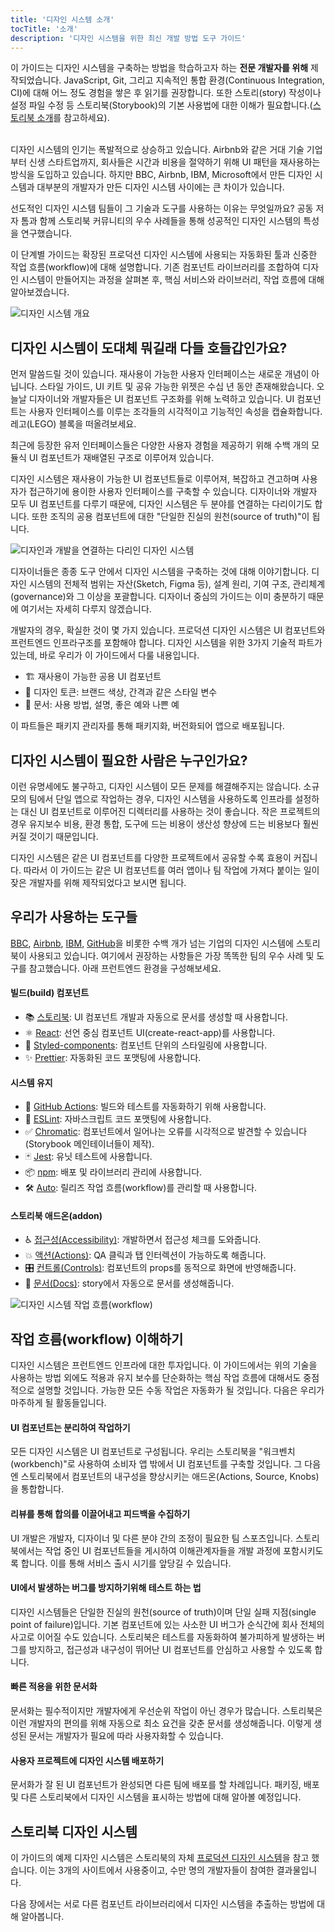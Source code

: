 ```yaml
---
title: '디자인 시스템 소개'
tocTitle: '소개'
description: '디자인 시스템을 위한 최신 개발 방법 도구 가이드'
---
```


<div class="aside">이 가이드는 디자인 시스템을 구축하는 방법을 학습하고자 하는 <b>전문 개발자를 위해</b> 제작되었습니다. JavaScript, Git, 그리고 지속적인 통합 환경(Continuous Integration, CI)에 대해 어느 정도 경험을 쌓은 후 읽기를 권장합니다. 또한 스토리(story) 작성이나 설정 파일 수정 등 스토리북(Storybook)의 기본 사용법에 대한 이해가 필요합니다.(<a href="/intro-to-storybook">스토리북 소개</a>를 참고하세요).
</div>
<br/>

디자인 시스템의 인기는 폭발적으로 상승하고 있습니다. Airbnb와 같은 거대 기술 기업부터 신생 스타트업까지, 회사들은 시간과 비용을 절약하기 위해 UI 패턴을 재사용하는 방식을 도입하고 있습니다. 하지만 BBC, Airbnb, IBM, Microsoft에서 만든 디자인 시스템과 대부분의 개발자가 만든 디자인 시스템 사이에는 큰 차이가 있습니다.

선도적인 디자인 시스템 팀들이 그 기술과 도구를 사용하는 이유는 무엇일까요? 공동 저자 톰과 함께 스토리북 커뮤니티의 우수 사례들을 통해 성공적인 디자인 시스템의 특성을 연구했습니다.

이 단계별 가이드는 확장된 프로덕션 디자인 시스템에 사용되는 자동화된 툴과 신중한 작업 흐름(workflow)에 대해 설명합니다. 기존 컴포넌트 라이브러리를 조합하여 디자인 시스템이 만들어지는 과정을 살펴본 후, 핵심 서비스와 라이브러리, 작업 흐름에 대해 알아보겠습니다.

![디자인 시스템 개요](/design-systems-for-developers/design-system-overview.jpg)

## 디자인 시스템이 도대체 뭐길래 다들 호들갑인가요?

먼저 말씀드릴 것이 있습니다. 재사용이 가능한 사용자 인터페이스는 새로운 개념이 아닙니다. 스타일 가이드, UI 키트 및 공유 가능한 위젯은 수십 년 동안 존재해왔습니다. 오늘날 디자이너와 개발자들은 UI 컴포넌트 구조화를 위해 노력하고 있습니다. UI 컴포넌트는 사용자 인터페이스를 이루는 조각들의 시각적이고 기능적인 속성을 캡슐화합니다. 레고(LEGO) 블록을 떠올려보세요.

최근에 등장한 유저 인터페이스들은 다양한 사용자 경험을 제공하기 위해 수백 개의 모듈식 UI 컴포넌트가 재배열된 구조로 이루어져 있습니다.  

디자인 시스템은 재사용이 가능한 UI 컴포넌트들로 이루어져, 복잡하고 견고하며 사용자가 접근하기에 용이한 사용자 인터페이스를 구축할 수 있습니다. 디자이너와 개발자 모두 UI 컴포넌트를 다루기 때문에, 디자인 시스템은 두 분야를 연결하는 다리이기도 합니다. 또한 조직의 공용 컴포넌트에 대한 "단일한 진실의 원천(source of truth)"이 됩니다.

![디자인과 개발을 연결하는 다리인 디자인 시스템](/design-systems-for-developers/design-system-context.jpg)

디자이너들은 종종 도구 안에서 디자인 시스템을 구축하는 것에 대해 이야기합니다. 디자인 시스템의 전체적 범위는 자산(Sketch, Figma 등), 설계 원리, 기여 구조, 관리체계(governance)와 그 이상을 포괄합니다. 디자이너 중심의 가이드는 이미 충분하기 때문에 여기서는 자세히 다루지 않겠습니다.

개발자의 경우, 확실한 것이 몇 가지 있습니다. 프로덕션 디자인 시스템은 UI 컴포넌트와 프런트엔드 인프라구조를 포함해야 합니다. 디자인 시스템을 위한 3가지 기술적 파트가 있는데, 바로 우리가 이 가이드에서 다룰 내용입니다. 

- 🏗 재사용이 가능한 공용 UI 컴포넌트
- 🎨 디자인 토큰: 브랜드 색상, 간격과 같은 스타일 변수
- 📕 문서: 사용 방법, 설명, 좋은 예와 나쁜 예

이 파트들은 패키지 관리자를 통해 패키지화, 버전화되어 앱으로 배포됩니다.

## 디자인 시스템이 필요한 사람은 누구인가요?

이런 유명세에도 불구하고, 디자인 시스템이 모든 문제를 해결해주지는 않습니다. 소규모의 팀에서 단일 앱으로 작업하는 경우, 디자인 시스템을 사용하도록 인프라를 설정하는 대신 UI 컴포넌트로 이루어진 디렉터리를 사용하는 것이 좋습니다. 작은 프로젝트의 경우 유지보수 비용, 환경 통합, 도구에 드는 비용이 생산성 향상에 드는 비용보다 훨씬 커질 것이기 때문입니다.

디자인 시스템은 같은 UI 컴포넌트를 다양한 프로젝트에서 공유할 수록 효용이 커집니다. 따라서 이 가이드는 같은 UI 컴포넌트를 여러 앱이나 팀 작업에 가져다 붙이는 일이 잦은 개발자를 위해 제작되었다고 보시면 됩니다.

## 우리가 사용하는 도구들


[BBC](https://www.bbc.co.uk/iplayer/storybook/index.html?path=/story/style-guide--colours), [Airbnb](https://github.com/airbnb/lunar), [IBM](https://www.carbondesignsystem.com/), [GitHub](https://primer.style/css/)을 비롯한 수백 개가 넘는 기업의 디자인 시스템에 스토리북이 사용되고 있습니다. 여기에서 권장하는 사항들은 가장 똑똑한 팀의 우수 사례 및 도구를 참고했습니다. 아래 프런트엔드 환경을 구성해보세요.


#### 빌드(build) 컴포넌트

- 📚 [스토리북](http://storybook.js.org): UI 컴포넌트 개발과 자동으로 문서를 생성할 때 사용합니다.
- ⚛️ [React](https://reactjs.org/): 선언 중심 컴포넌트 UI(create-react-app)를 사용합니다.
- 💅 [Styled-components](https://www.styled-components.com/): 컴포넌트 단위의 스타일링에 사용합니다.
- ✨ [Prettier](https://prettier.io/): 자동화된 코드 포맷팅에 사용합니다.

#### 시스템 유지

- 🚥 [GitHub Actions](https://github.com/features/actions): 빌드와 테스트를 자동화하기 위해 사용합니다.
- 📐 [ESLint](https://eslint.org/): 자바스크립트 코드 포맷팅에 사용합니다.
- ✅ [Chromatic](https://chromatic.com): 컴포넌트에서 일어나는 오류를 시각적으로 발견할 수 있습니다(Storybook 메인테이너들이 제작).
- 🃏 [Jest](https://jestjs.io/): 유닛 테스트에 사용합니다.
- 📦 [npm](https://npmjs.com): 배포 및 라이브러리 관리에 사용합니다.
- 🛠 [Auto](https://github.com/intuit/auto): 릴리즈 작업 흐름(workflow)를 관리할 때 사용합니다.

#### 스토리북 애드온(addon)

- ♿ [접근성(Accessibility)](https://github.com/storybookjs/storybook/tree/master/addons/a11y): 개발하면서 접근성 체크를 도와줍니다.
- 💥 [액션(Actions)](https://storybook.js.org/docs/react/essentials/actions): QA 클릭과 탭 인터렉션이 가능하도록 해줍니다.
- 🎛 [컨트롤(Controls)](https://storybook.js.org/docs/react/essentials/controls): 컴포넌트의 props를 동적으로 화면에 반영해줍니다.
- 📕 [문서(Docs)](https://storybook.js.org/docs/react/writing-docs/introduction): story에서 자동으로 문서를 생성해줍니다.

![디자인 시스템 작업 흐름(workflow)](/design-systems-for-developers/design-system-workflow.jpg)

## 작업 흐름(workflow) 이해하기

디자인 시스템은 프런트엔드 인프라에 대한 투자입니다. 이 가이드에서는 위의 기술을 사용하는 방법 외에도 적용과 유지 보수를 단순화하는 핵심 작업 흐름에 대해서도 중점적으로 설명할 것입니다. 가능한 모든 수동 작업은 자동화가 될 것입니다. 다음은 우리가 마주하게 될 활동들입니다.

#### UI 컴포넌트는 분리하여 작업하기

모든 디자인 시스템은 UI 컴포넌트로 구성됩니다. 우리는 스토리북을 "워크벤치(workbench)"로 사용하여 소비자 앱 밖에서 UI 컴포넌트를 구축할 것입니다. 그 다음엔 스토리북에서 컴포넌트의 내구성을 향상시키는 애드온(Actions, Source, Knobs)을 통합합니다.

#### 리뷰를 통해 합의를 이끌어내고 피드백을 수집하기

UI 개발은 개발자, 디자이너 및 다른 분야 간의 조정이 필요한 팀 스포츠입니다. 스토리북에서는 작업 중인 UI 컴포넌트들을 게시하여 이해관계자들을 개발 과정에 포함시키도록 합니다. 이를 통해 서비스 출시 시기를 앞당길 수 있습니다.

#### UI에서 발생하는 버그를 방지하기위해 테스트 하는 법

디자인 시스템들은 단일한 진실의 원천(source of truth)이며 단일 실패 지점(single point of failure)입니다. 기본 컴포넌트에 있는 사소한 UI 버그가 순식간에 회사 전체의 사고로 이어질 수도 있습니다. 스토리북은 테스트를 자동화하여 불가피하게 발생하는 버그를 방지하고, 접근성과 내구성이 뛰어난 UI 컴포넌트를 안심하고 사용할 수 있도록 합니다.

#### 빠른 적용을 위한 문서화

문서화는 필수적이지만 개발자에게 우선순위 작업이 아닌 경우가 많습니다. 스토리북은 이런 개발자의 편의를 위해 자동으로 최소 요건을 갖춘 문서를 생성해줍니다. 이렇게 생성된 문서는 개발자가 필요에 따라 사용자화할 수 있습니다. 

#### 사용자 프로젝트에 디자인 시스템 배포하기

문서화가 잘 된 UI 컴포넌트가 완성되면 다른 팀에 배포를 할 차례입니다. 패키징, 배포 및 다른 스토리북에서 디자인 시스템을 표시하는 방법에 대해 알아볼 예정입니다.

## 스토리북 디자인 시스템

이 가이드의 예제 디자인 시스템은 스토리북의 자체 [프로덕션 디자인 시스템](https://github.com/storybookjs/design-system)을 참고 했습니다. 이는 3개의 사이트에서 사용중이고, 수만 명의 개발자들이 참여한 결과물입니다.

다음 장에서는 서로 다른 컴포넌트 라이브러리에서 디자인 시스템을 추출하는 방법에 대해 알아봅니다.
